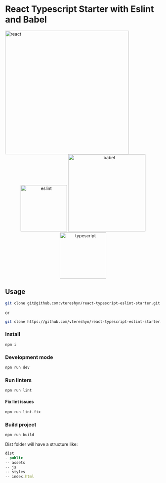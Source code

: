 # React Typescript Starter with Eslint and Babel

 <a href="https://reactjs.org/">
    <img alt="react" src="https://cdn.worldvectorlogo.com/logos/react.svg" width="400">
  </a>
  
<div align="center">
  <img alt="eslint" src="https://cdn.worldvectorlogo.com/logos/eslint.svg" width="150" />
  <img alt="babel" src="https://upload.wikimedia.org/wikipedia/commons/thumb/0/02/Babel_Logo.svg/1280px-Babel_Logo.svg.png" width="250" />
  <img alt="typescript" src="https://raw.githubusercontent.com/remojansen/logo.ts/master/ts.png" width="150" />
</div>

## Usage

```sh
git clone git@github.com:vtereshyn/react-typescript-eslint-starter.git
```
or
```sh
git clone https://github.com/vtereshyn/react-typescript-eslint-starter.git
```

### Install

```sh
npm i
```

### Development mode

```sh
npm run dev
```

### Run linters

```sh
npm run lint
```

#### Fix lint issues

```sh
npm run lint-fix
```

### Build project
```sh
npm run build
```
Dist folder will have a structure like:

```js
dist
- public
-- assets
-- js
-- styles
-- index.html
```
